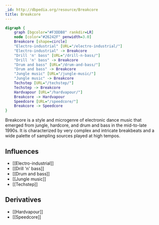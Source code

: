 ```yaml
---
_id: http://dbpedia.org/resource/Breakcore
title: Breakcore
---
```


```dot
digraph {
	graph [bgcolor="#F3DDB8" rankdir=LR]
	node [color="#26242F" penwidth=3.0]
	Breakcore [shape=circle]
	"Electro-industrial" [URL="/electro-industrial/"]
	"Electro-industrial" -> Breakcore
	"Drill 'n' bass" [URL="/drill-n-bass/"]
	"Drill 'n' bass" -> Breakcore
	"Drum and bass" [URL="/drum-and-bass/"]
	"Drum and bass" -> Breakcore
	"Jungle music" [URL="/jungle-music/"]
	"Jungle music" -> Breakcore
	Techstep [URL="/techstep/"]
	Techstep -> Breakcore
	Hardvapour [URL="/hardvapour/"]
	Breakcore -> Hardvapour
	Speedcore [URL="/speedcore/"]
	Breakcore -> Speedcore
}
```

Breakcore is a style and microgenre of electronic dance music that emerged from jungle, hardcore, and drum and bass in the mid-to-late 1990s. It is characterized by very complex and intricate breakbeats and a wide palette of sampling sources played at high tempos.

## Influences
- [[Electro-industrial]]
- [[Drill 'n' bass]]
- [[Drum and bass]]
- [[Jungle music]]
- [[Techstep]]

## Derivatives
- [[Hardvapour]]
- [[Speedcore]]

